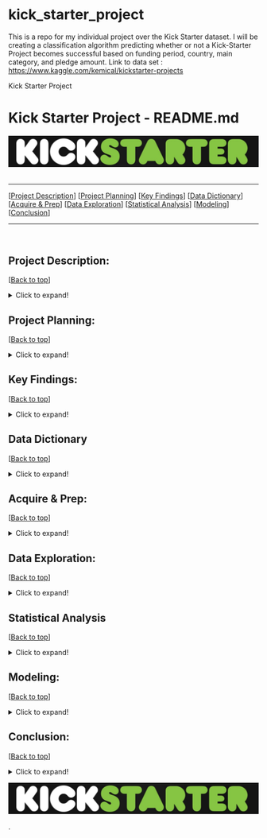 # kick_starter_project
This is a repo for my individual project over the Kick Starter dataset. I will be creating a classification algorithm predicting whether or not a Kick-Starter Project becomes successful based on funding period, country, main category, and pledge amount.  Link to data set : https://www.kaggle.com/kemical/kickstarter-projects

Kick Starter Project

# <a name="top"></a> Kick Starter Project - README.md
![Zillow Logo](https://github.com/ljackson707/kick_starter_project/raw/main/chart_images/kickstarter_logo.png)
​
***
[[Project Description](#project_description)]
[[Project Planning](#planning)]
[[Key Findings](#findings)]
[[Data Dictionary](#dictionary)]
[[Acquire & Prep](#acquire_and_prep)]
[[Data Exploration](#explore)]
[[Statistical Analysis](#stats)]
[[Modeling](#model)]
[[Conclusion](#conclusion)]
___
​
​
## <a name="project_description"></a>Project Description:
[[Back to top](#top)]

<details>
  <summary>Click to expand!</summary>

### Description
- I want to understand why certain kick starter projects fail or succeed depending on the fourteen available features. I would like to use this data to predict outcomes of future projects. 

### Goals
- My goal is to uncover what features lead to a successful kick starter project.
Utilize clustering models to find these drivers.
Also using dummies to better segment each data column as needed.
Be evaluated through peer review on Monday.

### Where did you get the data?
- Within the Kaggle online database. I downloaded the file as a CSV and ran it through a function called get_kickstarter_data that took in the CSV and read it and produced a pandas data frame for further manipulation.


</details>
    
    
## <a name="planning"></a>Project Planning: 
[[Back to top](#top)]
<details>
  <summary>Click to expand!</summary>

### Projet Outline:
    
- Acquisiton of kick starter data through Kaggle online database. Downloaded as CSV then used get_kickstarter_data to read CSV and convert into Pandas Data Frame for easier manipulation.
- Prepare and clean data with python - Jupyter Labs
- Explore data
    - if value are what the dictionary says they are
    - null values
        - are the fixable or should they just be deleted
    - categorical or continuous values
    - Make graphs that show relations to target variable and distributions of each feature within the data set.
- Run statistical analysis
- Modeling
    - Make multiple models
    - Pick best model
    - Test Data
    - Conclude results
        
### Hypothesis
- Having a successful project depends on if the projects start date. (people may be more willing to invest in projects depending on the month.   
- Having a successful project depends on the USD_pledged to USD_goal ratio.
- Having a successful project depends on which country the project resides in.

### Target variable
- state (if the project was a fail or success)

</details>

    
## <a name="findings"></a>Key Findings:
[[Back to top](#top)]

<details>
  <summary>Click to expand!</summary>

### Explore:

# <a name="top"></a> Correlation Chart - README.md
![Zillow Logo](https://github.com/ljackson707/kick_starter_project/raw/main/chart_images/corr_table.png)

# Findings:
-----------------------------------------------------------------------
- I found that the highest contriubter to the success of a project is the number of backers and pledged usd.
- I want to know how to predict how many backers or the amount of pledged money you will get
- What feature influences the backers or the ammount spent twords a project?
-----------------------------------------------------------------------
- I also found that the there is a slight negative correlation tied to usd_goal_real and state_success. This means that as the goal of projects increase there is a negative impact twords the overall success of the project. 
- From this we could look at where the 'sweet spot' for goal ammounts to increase the liklyhood of getting funded and being successful.
-----------------------------------------------------------------------

# <a name="top"></a> Usd Goal Real vs Usd Pledge Real - README.md
![Zillow Logo](https://github.com/ljackson707/kick_starter_project/raw/main/chart_images/usd_g_real_vs_usd_p_real.png)

# Findings:
-----------------------------------------------------------------------
- I discovered that goal amount has a negative impact on the success of the project. I found that the majority of succeful projects lied between 10 and roughly 8000 dollar range. 
- I have determined to better ones chances at having a successful project they would need to set their project goal at around 5000 dollars.
- This feature does not determin you success on its own, I need to look at the main category as well as tyhe number of backers to see if these features can be accurate identifiers for project success. 
-----------------------------------------------------------------------

# <a name="top"></a> Count Usd Goal Real - README.md
![Zillow Logo](https://github.com/ljackson707/kick_starter_project/raw/main/chart_images/count_usd_goal_real.png)

# Findings:
-----------------------------------------------------------------------
- From this graph we can see that there is a sharp cut off at around 8000 dollars when projects go from having the posibility of being successful to not.
- I also saw a significant spike in projects that are success full in the 5000 dollar range.
- The majority of projects that are successful percentage wise are those between 1000 and 3000 dollar range.     
-----------------------------------------------------------------------
    
# <a name="top"></a> Count Backers - README.md
![Zillow Logo](https://github.com/ljackson707/kick_starter_project/raw/main/chart_images/count_backers.png)

# Findings:
-----------------------------------------------------------------------
- The majority of projects that hade 25 > greater backers where more successful.
-----------------------------------------------------------------------
    
# <a name="top"></a> Count Main Category - README.md
![Zillow Logo](https://github.com/ljackson707/kick_starter_project/raw/main/chart_images/count_main_category.png)

# Findings:
-----------------------------------------------------------------------
- Cat 1 - (film_video) is the most popular propject on the kickstarter website, Their success/fail ratio is average.
- Cat 2 - (Music) is the most successful and secound most popular catagory.
- Cat 5 - (Technology) is the least has the worst success to fail ratio.
- Cat 14 and Cat 15 - (Journalism and Dance) are the least popular categorys with Journalism having terible success/fail ratio. Dance has a good success/fail ratio but not as popular.
-----------------------------------------------------------------------

### Stats
    
- Stat Test backers and state_successful: 
    - **T-Testing**:
        - HO: There is no relationship between backers and state_successful
        - HA: There is a relationship between backers and state_successful
        - t-stat: 242.3599
        - p-value: 0.0
        - Result: Because the p-value: 0.0 is less than the alpha: 0.05, we can reject the null hypothesis
  
- Stats test usd_pledged_real and state_successful:
    - **T-Testing**:
        - HO: There is no relationship between usd_pledged_real and state_successful
        - HA: There is a relationship between usd_pledged_real and state_successful
        - t-stat: 237.4207
        - p-value: 0.0
        - Result: Because the p-value: 0.0 is less than the alpha: 0.05, we can reject the null hypothesis

- Stats test usd_goal_real and state_successful:
    - **T-Testing**:
        - HO: There is no relationship between usd_goal_real and state_successful
        - HA: There is a relationship between usd_goal_real and state_successful
        - t-stat: 290.9375
        - p-value: 0.0
        - Result: Because the p-value: 0.0 is less than the alpha: 0.05, we can reject the null hypothesis

### Modeling:


***

    
</details>

## <a name="dictionary"></a>Data Dictionary  
[[Back to top](#top)]

<details>
  <summary>Click to expand!</summary>

### Data Used
    
| Attribute | Definition | Data Type |
| ----- | ----- | ----- |
| main_category | Main category of project | Object |
| cat_value | Value associated with main category of project | int64 |
| currency | Type of currency used to fund project | Object |
| deadline | Project deadline date | Object |
| launched | Project launch data | Object |
| state* | Current state of project (Fail, Success| Object |
| backers| Total number of backers | int64 |
| country | project origin country | Object |
| usd_pledged_real | Real value of USD pledged for project | float64 |
| usd_goal_real | Real project goal in USD | float64 |

\*  Indicates the target feature in the kickstarter dataset.
    
### Values associated to main_category (main_category_val)
| Category | Value | Data Type |
| ----- | ----- | ----- |
| Film_Video | 1 | int64 |
| Music | 2 | int64 |
| Publishing | 3 | int64 |
| Games | 4 | int64 |
| Technology | 5 | int64 |
| Art | 6 | int64 |
| Design | 7 | int64 |
| Food | 8 | int64 |
| Fashion | 9 | int64 |
| Theater | 10 | int64 |
| Comics | 11 | int64 |
| Photography | 12 | int64 |
| Crafts | 13 | int64 |
| Journalism | 14 | int64 |
| Dance | 15 | int64 |

### Values associated to currency (currency_type_val)
| Currency | Currency Name | Value | Data Type |
| ----- | ----- | ----- |
| USD | US Dollar| 1 | int64 |
| GBP | Pound | 2 | int64 |
| EUR | Euro | 3 | int64 |
| CAD | Canadian Dollar | 4 | int64 |
| AUD | Australian Dollar | 5 | int64 |
| SEK | Swedish Krona | 6 | int64 |
| MXN | Mexican Peso | 7 | int64 |
| NZD | New Zealand Dollar | 8 | int64 |
| DKK | Danish Krone | 9 | int64 |
| CHF | Swiss Franc | 10 | int64 |
| NOK | Norwegian Krone | 11 | int64 |
| HKD | Hong Kong Dollar | 12 | int64 |
| SGD | Singapore Dollar | 13 | int64 |
| JPY | Japanese Yen | 14 | int64 |
    
### Values associated to country (country_name_val)
| Category | Value | Data Type |
| ----- | ----- | ----- |
| Film_Video | 1 | int64 |
| Music | 2 | int64 |
| Publishing | 3 | int64 |
| Games | 4 | int64 |
| Technology | 5 | int64 |
| Art | 6 | int64 |
| Design | 7 | int64 |
| Food | 8 | int64 |
| Fashion | 9 | int64 |
| Theater | 10 | int64 |
| Comics | 11 | int64 |
| Photography | 12 | int64 |
| Crafts | 13 | int64 |
| Journalism | 14 | int64 |
| Dance | 15 | int64 |
***
</details>

## <a name="acquire_and_prep"></a>Acquire & Prep:
[[Back to top](#top)]

<details>
  <summary>Click to expand!</summary>

### Acquire Data:
- Gather Kick Starter project data from Kaggle online database.
    - Code to do this can be found in the wrangle.py file under the `get_kickstarter_data()` function

### Prepare Data
- To clean the data I had to:
    - Drop NULL values
    - Encode features
    - Create new features
    - Drop features
    - Rename features
    - Turn some features into binary features
    - Change some features to int64
    - Handle Outliers
- From here we :
    - Split the data into train, validate, and test
    - Split train, validate, and test into X and y
    - Scaled the data

​
| Function Name | Purpose |
| ----- | ----- |
| acquire_functions | DOCSTRING | 
| prepare_functions | DOCSTRING | 
| wrangle_functions | DOCSTRING |
​
***
​

    
</details>



## <a name="explore"></a>Data Exploration:
[[Back to top](#top)]

<details>
  <summary>Click to expand!</summary>
    
- wrangle.py 

### Findings:
- 
    
    
| Function Name | Definition |
| ------------ | ------------- |
### For Wrangle:
| ------------ | ------------- |
- | missing_zero_values_table | This function will look at any data set and report back on zeros and nulls for every column while also giving percentages of total values and also the data types. The message prints out the shape of the data frame and also tells you how many columns have nulls |
- | handle_missing_values | This function drops all null values within a column and row. The Threshold is determined by prop_required_column and prop_required_row arguments. |
- | remove_columns | This function removes unwanted columns from df, returns new df |
- | data_prep | combines the remove_columns and handle_missing_values functions |
- | train_validate_test_split | This function takes in a dataframe, the target feature as a string, and a seed interger and returns split data: train, validate, test, X_train, y_train, X_validate, y_validate, X_test, y_test |
- | scale_my_data(train, validate, test) | This function takes in 3 dataframes with the same columns, and fits a min-max scaler to the first dataframe and transforms all 3 dataframes using that scaler. It returns 3 dataframes with the same column names and scaled values. 
- | get_dummies | This fucntion takes in a dataframe and dummifies specific coloumns and returns a df. |
- | turn_to_time | This fucntion takes in a dataframe and changes specified columns to datetime formate for easily manipulation, THen it resets the index and joins new datetime onto original df while droping old datetime, returning a dataframe. |
- | handle_outliers_backers | This fucntion takes in a dataframe and handles any outliers for the specified column using the IQR rule. |
- | handle_outliers_usd_pledged_real | This fucntion takes in a dataframe and handles any outliers for the specified column using the IQR rule. |
- | handle_outliers_usd_goal_real | This fucntion takes in a dataframe and handles any outliers for the specified column using the IQR rule. 
    
| ------------ | ------------- |
### For Explore:
| ------------ | ------------- |
- | explore_univariate_categorical | Takes in a dataframe and a categorical variable and returns a frequency table and barplot of the frequencies. |
- | explore_univariate_quant | takes in a dataframe and a quantitative variable and returns descriptive stats table, histogram, and boxplot of the distributions. |
- | freq_table | for a given categorical variable, compute the frequency count and percent split and return a dataframe of those values along with the different values of column. |
- | explore_bivariate_categorical | takes in categorical variable and binary target variable, returns a crosstab of frequencies, runs a chi-square test for the proportions, and creates a barplot, adding a horizontal line of the overall rate of the target. |
- | explore_bivariate_quant | descriptive stats by each target class. compare means across 2 target groups boxenplot of target x quant swarmplot of target x quant |
- | plot_swarm | Takes in train and target with quant vars and plots swarm plot |
- | plot_boxen | Takes in train and target with quant vars and plots boxen plot |
- | plot_all_continuous_vars |  Melt the dataset to "long-form" representation boxenplot of measurement x value with color representing target. |

| ------------ | ------------- |
### For Stats:
| ------------ | ------------- |
- | t_test | This function takes in 2 populations, and an alpha confidence level and outputs the results of a t-test. 

    # Parameters:
    - population_1: A series that is a subgroup of the total population. 
    - population_2: When sample = 1, population_2 must be a series that is the total population; when sample = 2,  population_2 can be another subgroup of the same population
    - alpha: alpha = 1 - confidence level, 
    - sample: {1 or 2}, default = 1, functions performs 1 or 2 sample t-test.
    - tail: {1 or 2}, default = 2, Need to be used in conjuction with tail_dir. performs a 1 or 2 sample t-test. 
    - tail_dir: {'higher' or 'lower'}, defaul = higher. |
    | chi2 | This function takes in a df, variable, a target variable, and the alpha, and runs a chi squared test. Statistical analysis is printed in the output. |  

| ------------ | ------------- |
### For Modeling:
| ------------ | ------------- |
- | logit_model | This function takes in train, y_train, validate, and y_validate, fits train and y_train on the logit model, predicts on train, and views raw probabilities (output from the model) (gives proabilities for each observation), while also producing a datframe with each features log_coeffs |
- | knn_model | This function takes in X_train, y_train, X_validate, y_validate, X_test, y_test, fits train and y_train on the knn model, predicts, and uses the model on the validate/out of sample data. Lastly this function produces a vizualization that shows the accuracy in realtion to the level of k|
- | bootstrap_model | This function takes in X_train, y_train, X_validate, y_validate, fits train and y_train on the RandomForrestClassifier model, fits X_train and y_train on the rf model, predicts on train, and views raw probabilities (output from the model) (gives proabilities for each observation), then evaluates model on X_validate sample and gernates a confusion matrix.  |

</details>    

## <a name="stats"></a>Statistical Analysis
[[Back to top](#top)]
<details>
  <summary>Click to expand!</summary>


### Stats Test 1:
- What is the test?
  - T-test  
- Why use this test?
  - I want to look at two populations of data with a confidence level of 95  
- What is being compared?
  - backers and state_successful

#### Hypothesis:
- The null hypothesis (H<sub>0</sub>) is...
  - HO: There is no relationship between backers and state_successful
- The alternate hypothesis (H<sub>1</sub>) is ...
  - HA: There is a relationship between backers and state_successful

#### Confidence level and alpha value:
- I established a 95% confidence level
- alpha = 1 - confidence, therefore alpha is 0.05

#### Results:
- Because the p-value: 0.0 is less than the alpha: 0.05, we can reject the null hypothesis

- Summary:
    - t-stat score of:
        - 242.3599
    - P vlaue of:
        - 0.0

### Stats Test 2: 
- What is the test?
  - T-test  
- Why use this test?
  - I want to look at two populations of data with a confidence level of 95  
- What is being compared?
  - usd_pledged_real and state_successful

#### Hypothesis:
- The null hypothesis (H<sub>0</sub>) is...
  - HO: There is no relationship between usd_pledged_real and state_successful
- The alternate hypothesis (H<sub>1</sub>) is ...
  - HA: There is a relationship between usd_pledged_real and state_successful

#### Confidence level and alpha value:
- I established a 95% confidence level
- alpha = 1 - confidence, therefore alpha is 0.05

#### Results:
- Because the p-value: 0.0 is less than the alpha: 0.05, we can reject the null hypothesis
    
- Summary:
    - t-stat score of:
        - 237.4207
    - P vlaue of:
        - 0.0
 
### Stats Test 3:
- What is the test?
  - T-test
- Why use this test?
  - I want to look at two populations of data with a confidence level of 95  
- What is being compared?
  - usd_goal_real and state_successful

#### Hypothesis:
- The null hypothesis (H<sub>0</sub>) is...
  - HO: There is no relationship between usd_goal_real and state_successful
- The alternate hypothesis (H<sub>1</sub>) is ...
  - HA: There is a relationship between usd_goal_real and state_successful

#### Confidence level and alpha value:
- I established a 95% confidence level
- alpha = 1 - confidence, therefore alpha is 0.05

#### Results:
- Because the p-value: 0.0 is less than the alpha: 0.05, we can reject the null hypothesis

- Summary:
    - t-stat score of:
        - 290.9375
    - P vlaue of:
        - 0.0


</details>    

## <a name="model"></a>Modeling:
[[Back to top](#top)]
<details>
  <summary>Click to expand!</summary>

Summary of modeling choices...

### Baseline

- Baseline Results: 
    - Mode In sample = 0
    - Mode Out of sample = 0
        
### Models and R<sup>2</sup> Values:
- Will run the following models:
    - logit
    - KNN
    - bootstrap (RandomForestClassifier)

### Using logit model:
    
Precision: 1.00    
Recal: 1.00 
F1-score: 1.00
    

### Using KNN model:

Accuracy in sample: 1.00
Precision: 1.00      
Recal: 1.00   
F1-score: 1.00 

Accuracy out of sampele: 1.00
Precision:1.00     
Recal: 1.00    
F1-score: 1.00

# <a name="top"></a> KNN Model - README.md
![Zillow Logo](https://github.com/ljackson707/kick_starter_project/raw/main/chart_images/knn_model.png)
   
    
### Using bootstrap (RandomForestClassifier)

Accuracy in sample: 1.00
Precision: 1.00      
Recal: 1.00   
F1-score: 1.00 

Accuracy out of sampele: 1.00
Precision:1.00     
Recal: 1.00    
F1-score: 1.00
    
#### Findings
- Models used with binary target = (logit, KNN, bootstrap models)
- All three models hade an accuracy of 1.00. 
- This is highly unlikly to be true, If i get more time I would like to look into why my accuracy is so high and the features it is testing on.
    

***

</details>  

## <a name="conclusion"></a>Conclusion:
[[Back to top](#top)]
<details>
  <summary>Click to expand!</summary>

- In conclusion I have deatemrined that there are corrlations between the features backers, usd_pledged_real, usd_goal_real with the target of state_successful.

- I found that there was a negative correlation to the amount usd_goal_real and state_successful. From this I discovered that there was a 'sweet spot' for goals around 5000 dollars.

- I also found that the majority of projects that had 25 or greater backers where more successful.

- The most successful and most popular categories werre film and music.

- I was able to reject each of my null hypothesises solidifying the fact that there is a relationship between these features.

- Lastly the modeling came out not as I would have thought. I did not expect to have an accuracy of 1.00 which my baseline model accuary was equal to 0. (This is because i was using a binary target variable.

### If I Had More Time
- I would have looked into using a continious target varible such as backers or usd_pledged_real. Rather than trying to predict projects who will fail or not id like to look at what factors affect the number of backers and the pledge amounts, knowiung that these two features have a relationship with state_sucessful. With this I would be able to utilize stronger models such as the OLS, Tweedie, or LassoLars and find the best one inorder to reproduce these predictions on future kickstarter projects.

</details>  

![Folder Contents](https://github.com/ljackson707/kick_starter_project/raw/main/chart_images/kickstarter_logo.png)


>>>>>>>>>>>>>>>
.
